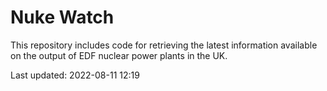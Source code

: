 # Nuke Watch

This repository includes code for retrieving the latest information available on the output of EDF nuclear power plants in the UK.

Last updated: 2022-08-11 12:19